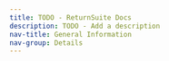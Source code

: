 ```yaml
---
title: TODO - ReturnSuite Docs
description: TODO - Add a description
nav-title: General Information
nav-group: Details
---
```

